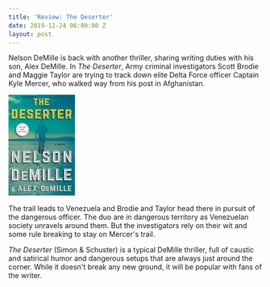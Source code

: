 ```yaml
---
title: 'Review: The Deserter'
date: 2019-12-24 06:00:00 Z
layout: post
---
```


Nelson DeMille is back with another thriller, sharing writing duties with his son, Alex DeMille. In _The Deserter_, Army criminal investigators Scott Brodie and Maggie Taylor are trying to track down elite Delta Force officer Captain Kyle Mercer, who walked way from his post in Afghanistan.

![](/assets/images/51AWVWSK75L-132x200.jpg)

The trail leads to Venezuela and Brodie and Taylor head there in pursuit of the dangerous officer. The duo are in dangerous territory as Venezuelan society unravels around them. But the investigators rely on their wit and some rule breaking to stay on Mercer's trail.

_The Deserter_ (Simon & Schuster) is a typical DeMille thriller, full of caustic and satirical humor and dangerous setups that are always just around the corner. While it doesn't break any new ground, it will be popular with fans of the writer.
